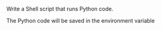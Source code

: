 Write a Shell script that runs Python code.



The Python code will be saved in the environment variable  
